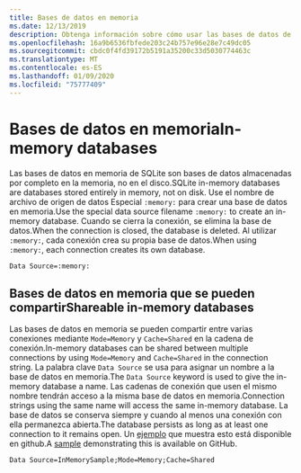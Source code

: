 ```yaml
---
title: Bases de datos en memoria
ms.date: 12/13/2019
description: Obtenga información sobre cómo usar las bases de datos de SQLite en memoria.
ms.openlocfilehash: 16a9b6536fbfede203c24b757e96e28e7c49dc05
ms.sourcegitcommit: cbdc0f4fd39172b5191a35200c33d5030774463c
ms.translationtype: MT
ms.contentlocale: es-ES
ms.lasthandoff: 01/09/2020
ms.locfileid: "75777409"
---
```

# <a name="in-memory-databases"></a><span data-ttu-id="1eecc-103">Bases de datos en memoria</span><span class="sxs-lookup"><span data-stu-id="1eecc-103">In-memory databases</span></span>

<span data-ttu-id="1eecc-104">Las bases de datos en memoria de SQLite son bases de datos almacenadas por completo en la memoria, no en el disco.</span><span class="sxs-lookup"><span data-stu-id="1eecc-104">SQLite in-memory databases are databases stored entirely in memory, not on disk.</span></span> <span data-ttu-id="1eecc-105">Use el nombre de archivo de origen de datos Especial `:memory:` para crear una base de datos en memoria.</span><span class="sxs-lookup"><span data-stu-id="1eecc-105">Use the special data source filename `:memory:` to create an in-memory database.</span></span> <span data-ttu-id="1eecc-106">Cuando se cierra la conexión, se elimina la base de datos.</span><span class="sxs-lookup"><span data-stu-id="1eecc-106">When the connection is closed, the database is deleted.</span></span> <span data-ttu-id="1eecc-107">Al utilizar `:memory:`, cada conexión crea su propia base de datos.</span><span class="sxs-lookup"><span data-stu-id="1eecc-107">When using `:memory:`, each connection creates its own database.</span></span>

```ConnectionString
Data Source=:memory:
```

## <a name="shareable-in-memory-databases"></a><span data-ttu-id="1eecc-108">Bases de datos en memoria que se pueden compartir</span><span class="sxs-lookup"><span data-stu-id="1eecc-108">Shareable in-memory databases</span></span>

<span data-ttu-id="1eecc-109">Las bases de datos en memoria se pueden compartir entre varias conexiones mediante `Mode=Memory` y `Cache=Shared` en la cadena de conexión.</span><span class="sxs-lookup"><span data-stu-id="1eecc-109">In-memory databases can be shared between multiple connections by using `Mode=Memory` and `Cache=Shared` in the connection string.</span></span> <span data-ttu-id="1eecc-110">La palabra clave `Data Source` se usa para asignar un nombre a la base de datos en memoria.</span><span class="sxs-lookup"><span data-stu-id="1eecc-110">The `Data Source` keyword is used to give the in-memory database a name.</span></span> <span data-ttu-id="1eecc-111">Las cadenas de conexión que usen el mismo nombre tendrán acceso a la misma base de datos en memoria.</span><span class="sxs-lookup"><span data-stu-id="1eecc-111">Connection strings using the same name will access the same in-memory database.</span></span> <span data-ttu-id="1eecc-112">La base de datos se conserva siempre y cuando al menos una conexión con ella permanezca abierta.</span><span class="sxs-lookup"><span data-stu-id="1eecc-112">The database persists as long as at least one connection to it remains open.</span></span> <span data-ttu-id="1eecc-113">Un [ejemplo](https://github.com/dotnet/samples/blob/master/snippets/standard/data/sqlite/InMemorySample/Program.cs) que muestra esto está disponible en github.</span><span class="sxs-lookup"><span data-stu-id="1eecc-113">A [sample](https://github.com/dotnet/samples/blob/master/snippets/standard/data/sqlite/InMemorySample/Program.cs) demonstrating this is available on GitHub.</span></span>

```ConnectionString
Data Source=InMemorySample;Mode=Memory;Cache=Shared
```
